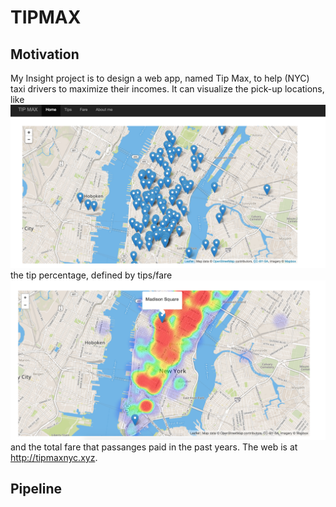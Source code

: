 # TIPMAX

## Motivation

My Insight project is to design a web app, named Tip Max, to help (NYC) taxi drivers to maximize their incomes. It can visualize the pick-up locations, like ![](figures/fig1.png) the tip percentage, defined by tips/fare ![](figures/fig2.png)
and the total fare that passanges paid in the past years. The web is at http://tipmaxnyc.xyz.


## Pipeline
